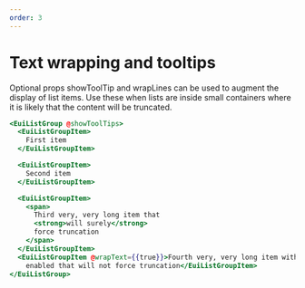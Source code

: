 ```yaml
---
order: 3
---
```


# Text wrapping and tooltips

 <EuiText>
   <p>Optional props <EuiCode>showToolTip</EuiCode> and <EuiCode>wrapLines</EuiCode> can be used to augment the display of list items. Use these when lists are inside small containers where it is likely that the content will be truncated.</p>
</EuiText>

```hbs template
<EuiListGroup @showToolTips>
  <EuiListGroupItem>
    First item
  </EuiListGroupItem>

  <EuiListGroupItem>
    Second item
  </EuiListGroupItem>

  <EuiListGroupItem>
    <span>
      Third very, very long item that
      <strong>will surely</strong>
      force truncation
    </span>
  </EuiListGroupItem>
  <EuiListGroupItem @wrapText={{true}}>Fourth very, very long item with wrapping
    enabled that will not force truncation</EuiListGroupItem>
</EuiListGroup>
```

